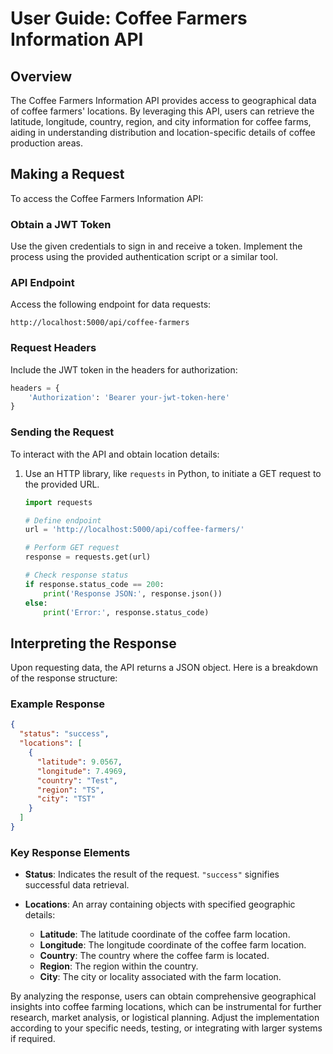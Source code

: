 # User Guide: Coffee Farmers Information API

## Overview

The Coffee Farmers Information API provides access to geographical data of coffee farmers' locations. By leveraging this API, users can retrieve the latitude, longitude, country, region, and city information for coffee farms, aiding in understanding distribution and location-specific details of coffee production areas.

## Making a Request

To access the Coffee Farmers Information API:

### Obtain a JWT Token

Use the given credentials to sign in and receive a token. Implement the process using the provided authentication script or a similar tool.

### API Endpoint

Access the following endpoint for data requests:

```text
http://localhost:5000/api/coffee-farmers
```

### Request Headers

Include the JWT token in the headers for authorization:

```python
headers = {
    'Authorization': 'Bearer your-jwt-token-here'
}
```

### Sending the Request

To interact with the API and obtain location details:

1. Use an HTTP library, like `requests` in Python, to initiate a GET request to the provided URL.

   ```python
   import requests

   # Define endpoint
   url = 'http://localhost:5000/api/coffee-farmers/'

   # Perform GET request
   response = requests.get(url)

   # Check response status
   if response.status_code == 200:
       print('Response JSON:', response.json())
   else:
       print('Error:', response.status_code)
   ```

## Interpreting the Response

Upon requesting data, the API returns a JSON object. Here is a breakdown of the response structure:

### Example Response

```json
{
  "status": "success",
  "locations": [
    {
      "latitude": 9.0567,
      "longitude": 7.4969,
      "country": "Test",
      "region": "TS",
      "city": "TST"
    }
  ]
}
```

### Key Response Elements

- **Status**: Indicates the result of the request. `"success"` signifies successful data retrieval.

- **Locations**: An array containing objects with specified geographic details:
  - **Latitude**: The latitude coordinate of the coffee farm location.
  - **Longitude**: The longitude coordinate of the coffee farm location.
  - **Country**: The country where the coffee farm is located.
  - **Region**: The region within the country.
  - **City**: The city or locality associated with the farm location.

By analyzing the response, users can obtain comprehensive geographical insights into coffee farming locations, which can be instrumental for further research, market analysis, or logistical planning. Adjust the implementation according to your specific needs, testing, or integrating with larger systems if required.
